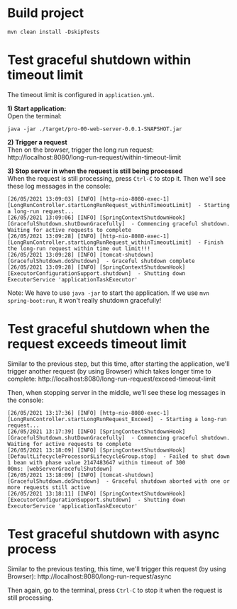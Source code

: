 # Build project
```
mvn clean install -DskipTests
```

# Test graceful shutdown within timeout limit
The timeout limit is configured in `application.yml`.


__1) Start application:__ <br/>
Open the terminal:
```
java -jar ./target/pro-00-web-server-0.0.1-SNAPSHOT.jar 
```

__2) Trigger a request__ <br/>
Then on the browser, trigger the long run request: http://localhost:8080/long-run-request/within-timeout-limit

__3) Stop server in when the request is still being processed__ </br>
When the request is still processing, press `Ctrl-C` to stop it. 
Then we'll see these log messages in the console:
```
[26/05/2021 13:09:03] [INFO] [http-nio-8080-exec-1] [LongRunController.startLongRunRequest_withinTimeoutLimit]  - Starting a long-run request...
[26/05/2021 13:09:06] [INFO] [SpringContextShutdownHook] [GracefulShutdown.shutDownGracefully]  - Commencing graceful shutdown. Waiting for active requests to complete
[26/05/2021 13:09:28] [INFO] [http-nio-8080-exec-1] [LongRunController.startLongRunRequest_withinTimeoutLimit]  - Finish the long-run request within time out limit!!!
[26/05/2021 13:09:28] [INFO] [tomcat-shutdown] [GracefulShutdown.doShutdown]  - Graceful shutdown complete
[26/05/2021 13:09:28] [INFO] [SpringContextShutdownHook] [ExecutorConfigurationSupport.shutdown]  - Shutting down ExecutorService 'applicationTaskExecutor' 
```

Note:
We have to use `java -jar` to start the application. If we use `mvn spring-boot:run`, it won't really shutdown gracefully!

# Test graceful shutdown when the request exceeds timeout limit
Similar to the previous step, but this time, after starting the application, we'll trigger another request (by using Browser) which takes longer 
time to complete: http://localhost:8080/long-run-request/exceed-timeout-limit

Then, when stopping server in the middle, we'll see these log messages in the console:
```
[26/05/2021 13:17:36] [INFO] [http-nio-8080-exec-1] [LongRunController.startLongRunRequest_Exceed]  - Starting a long-run request...
[26/05/2021 13:17:39] [INFO] [SpringContextShutdownHook] [GracefulShutdown.shutDownGracefully]  - Commencing graceful shutdown. Waiting for active requests to complete
[26/05/2021 13:18:09] [INFO] [SpringContextShutdownHook] [DefaultLifecycleProcessor$LifecycleGroup.stop]  - Failed to shut down 1 bean with phase value 2147483647 within timeout of 300
00ms: [webServerGracefulShutdown]
[26/05/2021 13:18:09] [INFO] [tomcat-shutdown] [GracefulShutdown.doShutdown]  - Graceful shutdown aborted with one or more requests still active
[26/05/2021 13:18:11] [INFO] [SpringContextShutdownHook] [ExecutorConfigurationSupport.shutdown]  - Shutting down ExecutorService 'applicationTaskExecutor' 
```

# Test graceful shutdown with async process
Similar to the previous testing, this time, we'll trigger this request (by using Browser):
http://localhost:8080/long-run-request/async

Then again, go to the terminal, press `Ctrl-C` to stop it when the request is still processing.
